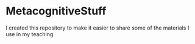 # MetacognitiveStuff

I created this repository to make it easier to share some of the materials I use in my teaching.
